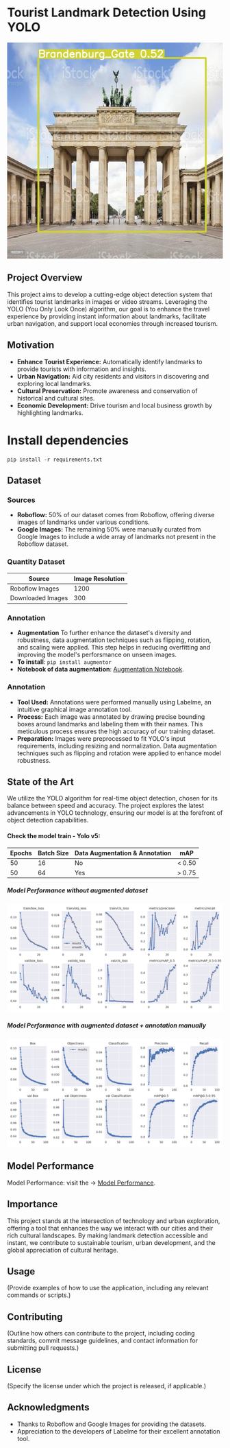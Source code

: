 # Tourist Landmark Detection Using YOLO

![Landmark Detection](./output/images1.jpg)

## Project Overview

This project aims to develop a cutting-edge object detection system that identifies tourist landmarks in images or video streams. Leveraging the YOLO (You Only Look Once) algorithm, our goal is to enhance the travel experience by providing instant information about landmarks, facilitate urban navigation, and support local economies through increased tourism.

## Motivation

- **Enhance Tourist Experience:** Automatically identify landmarks to provide tourists with information and insights.
- **Urban Navigation:** Aid city residents and visitors in discovering and exploring local landmarks.
- **Cultural Preservation:** Promote awareness and conservation of historical and cultural sites.
- **Economic Development:** Drive tourism and local business growth by highlighting landmarks.

# Install dependencies

```
pip install -r requirements.txt
```

## Dataset

### Sources

- **Roboflow:** 50% of our dataset comes from Roboflow, offering diverse images of landmarks under various conditions.
- **Google Images:** The remaining 50% were manually curated from Google Images to include a wide array of landmarks not present in the Roboflow dataset.

### Quantity Dataset

| Source          | Image Resolution |
|-----------------|------------------|
| Roboflow Images | 1200             |
| Downloaded Images | 300            |


### Annotation
- **Augmentation**  To further enhance the dataset's diversity and robustness, data augmentation techniques such as flipping, rotation, and scaling were applied. This step helps in reducing overfitting and improving the model's perforsmance on unseen  images.
- **To install**: ```pip install augmentor```
- **Notebook of data augmentation**: [Augmentation Notebook](https://github.com/atikul-islam-sajib/UrbanTech-LandmakDetect/blob/main/Augmentation_Notebook/Augmentor.ipynb).



### Annotation

- **Tool Used:** Annotations were performed manually using Labelme, an intuitive graphical image annotation tool.
- **Process:** Each image was annotated by drawing precise bounding boxes around landmarks and labeling them with their names. This meticulous process ensures the high accuracy of our training dataset.
- **Preparation:** Images were preprocessed to fit YOLO's input requirements, including resizing and normalization. Data augmentation techniques such as flipping and rotation were applied to enhance model robustness.

## State of the Art

We utilize the YOLO algorithm for real-time object detection, chosen for its balance between speed and accuracy. The project explores the latest advancements in YOLO technology, ensuring our model is at the forefront of object detection capabilities.

#### Check the model train - Yolo v5:

| Epochs | Batch Size | Data Augmentation & Annotation | mAP     |
|--------|------------|--------------------------------|---------|
| 50     | 16         | No                             | < 0.50  |
| 50     | 64         | Yes                            | > 0.75  |


##### Model Performance without augmented dataset

![Landmark Detection - Model Performance without augmented dataset](./output/Picture1.png)

##### Model Performance with augmented dataset + annotation manually

![Landmark Detection - Model Performance with augmented dataset + annotation](./output/download.png)

## Model Performance

Model Performance: visit the -> [Model Performance](https://github.com/labelmeai/labelme).

## Importance

This project stands at the intersection of technology and urban exploration, offering a tool that enhances the way we interact with our cities and their rich cultural landscapes. By making landmark detection accessible and instant, we contribute to sustainable tourism, urban development, and the global appreciation of cultural heritage.


## Usage

(Provide examples of how to use the application, including any relevant commands or scripts.)

## Contributing

(Outline how others can contribute to the project, including coding standards, commit message guidelines, and contact information for submitting pull requests.)

## License

(Specify the license under which the project is released, if applicable.)

## Acknowledgments

- Thanks to Roboflow and Google Images for providing the datasets.
- Appreciation to the developers of Labelme for their excellent annotation tool.
